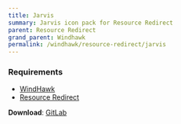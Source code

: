 ```yaml
---
title: Jarvis
summary: Jarvis icon pack for Resource Redirect
parent: Resource Redirect
grand_parent: Windhawk
permalink: /windhawk/resource-redirect/jarvis
---
```


### Requirements

- [WindHawk][WindHawk]
- [Resource Redirect][ResourceRedirect]

**Download**: [GitLab][GitLab]

<!-- ///////////////////////////////////////////////////////////////////////////////////////////////////////////////////////////////////////////////////// -->

[GitLab]: https://gitlab.com/the-back-room/resource-redirect/-/tree/main/icon-packs/Jarvis

[WindHawk]: https://windhawk.net/
[ResourceRedirect]: https://windhawk.net/mods/icon-resource-redirect

<!-- ///////////////////////////////////////////////////////////////////////////////////////////////////////////////////////////////////////////////////// -->
